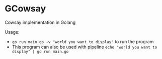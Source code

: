 # GCowsay
Cowsay implementation in Golang

Usage: 
- `go run main.go -v "world you want to display"` to run the program
- This program can also be used with pipeline `echo "world you want to display" | go run main.go`

